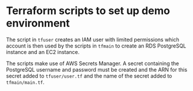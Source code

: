 # Terraform scripts to set up demo environment
The script in `tfuser` creates an IAM user with limited permissions
which account is then used by the scripts in `tfmain` to create an RDS 
PostgreSQL instance and an EC2 instance.

The scripts make use of AWS Secrets Manager. A secret containing the
PostgreSQL username and password must be created and the ARN for this
secret added to `tfuser/user.tf` and the name of the secret added to
`tfmain/main.tf`. 

